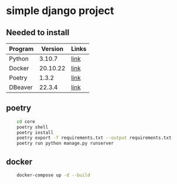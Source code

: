 # simple django project

## Needed to install

| Program | Version | Links |
| ----------- | ----------- | ----------- |
| Python | 3.10.7 | [link](https://www.python.org/downloads/) |
| Docker | 20.10.22 | [link](https://docs.docker.com/compose/install/) |
| Poetry | 1.3.2 | [link](https://python-poetry.org/docs/#installation) |
| DBeaver | 22.3.4 | [link](https://dbeaver.io/download)

## poetry

```bash
    cd core
    poetry shell
    poetry install
    poetry export -f requirements.txt --output requirements.txt
    poetry run python manage.py runserver
```

## docker

```bash
    docker-compose up -d --build
```
